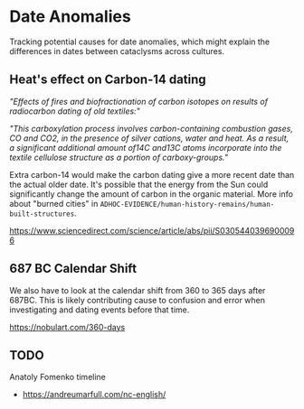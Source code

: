 # Date Anomalies

Tracking potential causes for date anomalies, which might explain the differences in dates between cataclysms across cultures.

## Heat's effect on Carbon-14 dating

*"Effects of fires and biofractionation of carbon isotopes on results of radiocarbon dating of old textiles:"*

*"This carboxylation process involves carbon-containing combustion gases, CO and CO2, in the presence of silver cations, water and heat. As a result, a significant additional amount of14C and13C atoms incorporate into the textile cellulose structure as a portion of carboxy-groups."*

Extra carbon-14 would make the carbon dating give a more recent date than the actual older date. It's possible that the energy from the Sun could significantly change the amount of carbon in the organic material. More info about "burned cities" in `ADHOC-EVIDENCE/human-history-remains/human-built-structures`.

https://www.sciencedirect.com/science/article/abs/pii/S0305440396900096

## 687 BC Calendar Shift

We also have to look at the calendar shift from 360 to 365 days after 687BC. This is likely contributing cause to confusion and error when investigating and dating events before that time.

https://nobulart.com/360-days

## TODO

Anatoly Fomenko timeline
- https://andreumarfull.com/nc-english/